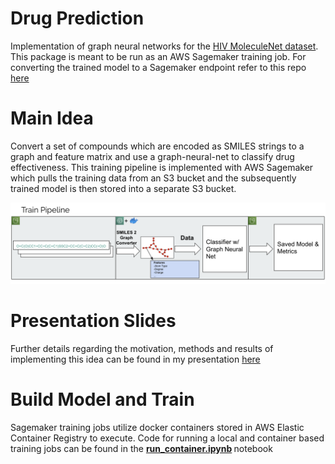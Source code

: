# Drug Prediction
Implementation of graph neural networks for the [HIV MoleculeNet dataset](http://moleculenet.ai/datasets-1). This package is meant to be run as an AWS Sagemaker training job.
For converting the trained model to a Sagemaker endpoint refer to this repo [here](https://github.com/jdurago/drug_prediction_gnn_inference)

# Main Idea
Convert a set of compounds which are encoded as SMILES strings to a graph and feature matrix and use a graph-neural-net to classify drug effectiveness. This training pipeline is implemented with AWS Sagemaker which pulls the training data from an S3 bucket and the subsequently trained model is then stored into a separate S3 bucket.

![alt text](docs/images/training_pipeline.png "Training Pipeline")

# Presentation Slides
Further details regarding the motivation, methods and results of implementing this idea can be found in my presentation [here](https://docs.google.com/presentation/d/1M8yiD67klNkfq8BZ3lYRF-SbGC_ZTVFQEpCPge0nEu4/edit?usp=sharing)

# Build Model and Train
Sagemaker training jobs utilize docker containers stored in AWS Elastic Container Registry to execute. Code for running a local and container based training jobs can be found in the <b> [run_container.ipynb](run_container.ipynb) </b> notebook

